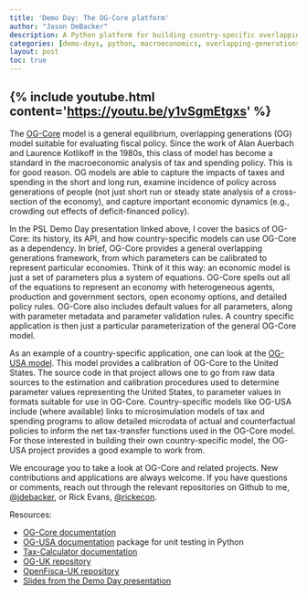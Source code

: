 ```yaml
---
title: 'Demo Day: The OG-Core platform'
author: "Jason DeBacker"
description: A Python platform for building country-specific overlapping generations general equilibrium models.
categories: [demo-days, python, macroeconomics, overlapping-generations]
layout: post
toc: true
---
```


{% include youtube.html content='https://youtu.be/y1vSgmEtgxs' %}
---

The [OG-Core](https://pslmodels.github.io/OG-Core/) model is a general equilibrium, overlapping generations (OG) model suitable for evaluating fiscal policy.
Since the work of Alan Auerbach and Laurence Kotlikoff in the 1980s, this class of model has become a standard in the macroeconomic analysis of tax and spending policy.
This is for good reason.
OG models are able to capture the impacts of taxes and spending in the short and long run, examine incidence of policy across generations of people (not just short run or steady state analysis of a cross-section of the economy), and capture important economic dynamics (e.g., crowding out effects of deficit-financed policy).

In the PSL Demo Day presentation linked above, I cover the basics of OG-Core: its history, its API, and how country-specific models can use OG-Core as a dependency.
In brief, OG-Core provides a general overlapping generations framework, from which parameters can be calibrated to represent particular economies.
Think of it this way: an economic model is just a set of parameters plus a system of equations.
OG-Core spells out all of the equations to represent an economy with heterogeneous agents, production and government sectors, open economy options, and detailed policy rules.
OG-Core also includes default values for all parameters, along with parameter metadata and parameter validation rules.
A country specific application is then just a particular parameterization of the general OG-Core model.

As an example of a country-specific application, one can look at the [OG-USA model](https://pslmodels.github.io/OG-USA).
This model provides a calibration of OG-Core to the United States.
The source code in that project allows one to go from raw data sources to the estimation and calibration procedures used to determine parameter values representing the United States, to parameter values in formats suitable for use in OG-Core.
Country-specific models like OG-USA include (where available) links to microsimulation models of tax and spending programs to allow detailed microdata of actual and counterfactual policies to inform the net tax-transfer functions used in the OG-Core model.
For those interested in building their own country-specific model, the OG-USA project provides a good example to work from.

We encourage you to take a look at OG-Core and related projects.
New contributions and applications are always welcome.
If you have questions or comments, reach out through the relevant repositories on Github to me, [@jdebacker](https://github.com/jdebacker/), or Rick Evans, [@rickecon](https://github.com/rickecon).

Resources:
* [OG-Core documentation](https://pslmodels.github.io/OG-Core/content/intro/intro.html)
* [OG-USA documentation](https://pslmodels.github.io/OG-USA) package for unit testing in Python
* [Tax-Calculator documentation](http://taxcalc.pslmodels.org)
* [OG-UK repository](https://github.com/PSLmodels/OG-UK)
* [OpenFisca-UK repository](https://github.com/PolicyEngine/openfisca-uk)
* [Slides from the Demo Day presentation](https://docs.google.com/presentation/d/1AT3SYNJ6JieAB1HrPT6HPSBC6-2A1QNtIdBDO-3PSCI/edit?usp=sharing)
